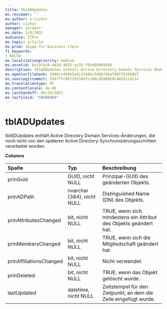 ```yaml
---
title: tblADUpdates
ms.reviewer: ''
ms.author: v-cichur
author: cichur
manager: serdars
ms.date: 3/9/2015
audience: ITPro
ms.topic: article
ms.prod: skype-for-business-itpro
f1.keywords:
- NOCSH
ms.localizationpriority: medium
ms.assetid: ba19fa16-4d2d-4635-ac32-f93e09469546
description: tblADUpdates enthält Active Directory Domain Services-Änderungen, die noch nicht von den späteren Active Directory-Synchronisierungsschritten verarbeitet wurden.
ms.openlocfilehash: 5d98ccd69b5a4213484c5dbbf4baf88f35106867
ms.sourcegitcommit: 556fffc96729150efcc04cd5d6069c402012421e
ms.translationtype: MT
ms.contentlocale: de-DE
ms.lasthandoff: 08/26/2021
ms.locfileid: "58586803"
---
```

# <a name="tbladupdates"></a>tblADUpdates
 
tblADUpdates enthält Active Directory Domain Services-Änderungen, die noch nicht von den späteren Active Directory-Synchronisierungsschritten verarbeitet wurden.
  
**Columns**

|**Spalte**|**Typ**|**Beschreibung**|
|:-----|:-----|:-----|
|prinGuid  <br/> |GUID, nicht NULL  <br/> |Prinzipal-GUID des geänderten Objekts.  <br/> |
|prinADPath  <br/> |nvarchar (384), nicht NULL  <br/> |Distinguished Name (DN) des Objekts.  <br/> |
|prinAttributesChanged  <br/> |bit, nicht NULL  <br/> |TRUE, wenn sich mindestens ein Attribut des Objekts geändert hat.  <br/> |
|prinMembersChanged  <br/> |bit, nicht NULL  <br/> |TRUE, wenn sich die Mitgliedschaft geändert hat.  <br/> |
|prinAffiliationsChanged  <br/> |bit, nicht NULL  <br/> |Nicht verwendet.  <br/> |
|prinDeleted  <br/> |bit, nicht NULL  <br/> |TRUE, wenn das Objekt gelöscht wurde.  <br/> |
|lastUpdated  <br/> |datetime, nicht NULL  <br/> |Zeitstempel für den Zeitpunkt, an dem die Zeile eingefügt wurde.  <br/> |
   

